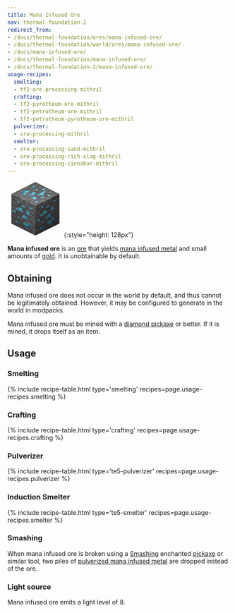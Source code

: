 ```yaml
---
title: Mana Infused Ore
nav: thermal-foundation-2
redirect_from:
- /docs/thermal-foundation/ores/mana-infused-ore/
- /docs/thermal-foundation/world/ores/mana-infused-ore/
- /docs/mana-infused-ore/
- /docs/thermal-foundation/mana-infused-ore/
- /docs/thermal-foundation-2/mana-infused-ore/
usage-recipes:
  smelting:
  - tf2-ore-processing-mithril
  crafting:
  - tf2-pyrotheum-ore-mithril
  - tf2-petrotheum-ore-mithril
  - tf2-petrotheum-pyrotheum-ore-mithril
  pulverizer:
  - ore-processing-mithril
  smelter:
  - ore-processing-sand-mithril
  - ore-processing-rich-slag-mithril
  - ore-processing-cinnabar-mithril
---
```


![Mana Infused ore](/assets/images/thermal-foundation-2/ore-mithril.png){:style="height: 128px"}


**Mana infused ore** is an [ore](https://minecraft.gamepedia.com/Ore) that
yields [mana infused metal](/docs/1.12/thermal-foundation-2/mana-infused-ingot/) and small amounts of
[gold](https://minecraft.gamepedia.com/Gold_Ingot). It is unobtainable by
default.


Obtaining
---------

Mana infused ore does not occur in the world by default, and thus cannot be
legitimately obtained. However, it may be configured to generate in the world in
modpacks.

Mana infused ore must be mined with a [diamond
pickaxe](https://minecraft.gamepedia.com/Pickaxe) or better. If it is mined, it
drops itself as an item.


Usage
-----

### Smelting
{% include recipe-table.html type='smelting' recipes=page.usage-recipes.smelting %}

### Crafting
{% include recipe-table.html type='crafting' recipes=page.usage-recipes.crafting %}

### Pulverizer
{% include recipe-table.html type='te5-pulverizer' recipes=page.usage-recipes.pulverizer %}

### Induction Smelter
{% include recipe-table.html type='te5-smelter' recipes=page.usage-recipes.smelter %}

### Smashing
When mana infused ore is broken using a [Smashing](/docs/1.12/cofh-core-4/smashing/)
enchanted [pickaxe](https://minecraft.gamepedia.com/Pickaxe) or similar tool,
two piles of [pulverized mana infused
metal](/docs/1.12/thermal-foundation-2/pulverized-mana-infused-metal/) are dropped
instead of the ore.

### Light source
Mana infused ore emits a light level of 8.
